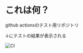 # これは何？
github actionsのテスト用リポジトリ

↓にテストの結果が表示される

![CI](https://github.com/S-bite/gh-action-test/workflows/CI/badge.svg)